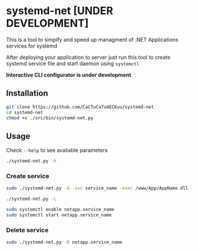 # systemd-net [UNDER DEVELOPMENT]
This is a tool to simpify and speed up managment of .NET Applications services for systemd

After deploying your application to server just run this tool to create systemd service file and start daemon using `systemctl`

<b>Interactive CLI configurator is under development</b>

## Installation
```bash
git clone https://github.com/CaCTuCaTu4ECKuu/systemd-net
cd systemd-net
chmod +x ./src/bin/systemd-net.py
```

## Usage
Check `--help` to see avaliable parameters
```bash
./systemd-net.py -h
```
### Create service
```bash
sudo ./systemd-net.py -A -svc service_name -exec /www/App/AppName.dll --aspnetcore-urls http://+:5000

./systemd-net.py -L

sudo systemctl enable netapp.service_name
sudo systemctl start netapp.service_name
```
### Delete service
```bash
sudo ./systemd-net.py -D netapp.service_name
```